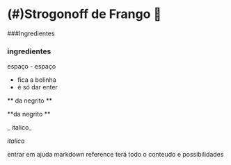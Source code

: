 # (#)Strogonoff de Frango :chicken:

###Ingredientes 

### ingredientes

espaço - espaço

- fica a bolinha
- é só dar enter

** da negrito **

**da negrito **

_ italico_

_italico_



entrar em ajuda markdown reference terá todo o conteudo e possibilidades



